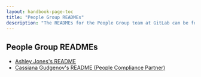```yaml
---
layout: handbook-page-toc
title: "People Group READMEs"
description: "The READMEs for the People Group team at GitLab can be found on this page."
---
```


## People Group READMEs

- [Ashley Jones's README](/handbook/people-group/readmes/asjones/)
- [Cassiana Gudgenov's README (People Compliance Partner)](/handbook/people-group/readmes/cgudgenov)

